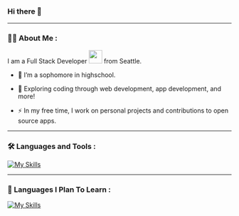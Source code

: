 ### Hi there 👋
---
### :man_technologist: About Me :
I am a Full Stack Developer <img src="https://media.giphy.com/media/WUlplcMpOCEmTGBtBW/giphy.gif" width="30"> from Seattle.
- :school: I’m a sophomore in highschool.

- :seedling: Exploring coding through web development, app development, and more!

- :zap: In my free time, I work on personal projects and contributions to open source apps.

---

### :hammer_and_wrench: Languages and Tools :
[![My Skills](https://skillicons.dev/icons?i=js,react,html,css,vite,postman,nodejs,mongodb,swift,java,vscode,firebase,ae)](https://skillicons.dev)

---

### :telescope: Languages I Plan To Learn :
[![My Skills](https://skillicons.dev/icons?i=cs,cpp,rust)](https://skillicons.dev)

<!--START_SECTION:activity-->
<!--END_SECTION:activity-->

<!--
**AliMacky/AliMacky** is a ✨ _special_ ✨ repository because its `README.md` (this file) appears on your GitHub profile.

Here are some ideas to get you started:

- 🔭 I’m currently working on ...
- 🌱 I’m currently learning ...
- 👯 I’m looking to collaborate on ...
- 🤔 I’m looking for help with ...
- 💬 Ask me about ...
- 📫 How to reach me: ...
- 😄 Pronouns: ...
- ⚡ Fun fact: ...
-->
